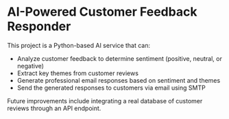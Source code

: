 # AI-Powered Customer Feedback Responder
This project is a Python-based AI service that can:
- Analyze customer feedback to determine sentiment (positive, neutral, or negative)
- Extract key themes from customer reviews
- Generate professional email responses based on sentiment and themes
- Send the generated responses to customers via email using SMTP

Future improvements include integrating a real database of customer reviews through an API endpoint.










